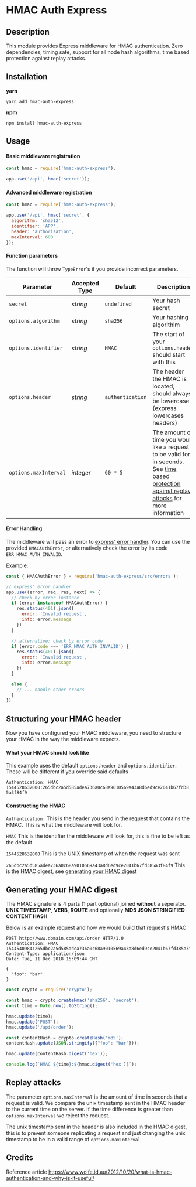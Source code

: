 # HMAC Auth Express

## Description

This module provides Express middleware for HMAC authentication. Zero dependencies, timing safe, support for all node hash algorithms, time based protection against replay attacks.

## Installation

**yarn**

`yarn add hmac-auth-express`

**npm**

`npm install hmac-auth-express`

## Usage

#### Basic middleware registration

```javascript
const hmac = require('hmac-auth-express');

app.use('/api', hmac('secret'));
```

#### Advanced middleware registration

```javascript
const hmac = require('hmac-auth-express');

app.use('/api', hmac('secret', {
  algorithm: 'sha512',
  identifier: 'APP',
  header: 'authorization',
  maxInterval: 600
});
```

#### Function parameters

The function will throw `TypeError`'s if you provide incorrect parameters.

| Parameter  | Accepted Type  | Default  | Description  |
|---|---|---|---|
| `secret`  | *string*  | `undefined`  | Your hash secret  |
| `options.algorithm`  | *string*  | `sha256`  | Your hashing algorithim  |
| `options.identifier`  | *string*  | `HMAC`  | The start of your `options.header` should start with this  |
| `options.header`  | *string*  | `authentication`  | The header the HMAC is located, should always be lowercase (express lowercases headers)  |
| `options.maxInterval`  | *integer*  | `60 * 5`  | The amount of time you would like a request to be valid for, in seconds. See [time based protection against replay attacks](#replay-attacks) for more information  |

#### Error Handling

The middleware will pass an error to [express' error handler](http://expressjs.com/en/guide/error-handling.html#writing-error-handlers). You can use the provided `HMACAuthError`, or alternatively check the error by its code `ERR_HMAC_AUTH_INVALID`.

Example:

```javascript
const { HMACAuthError } = require('hmac-auth-express/src/errors');

// express' error handler
app.use((error, req, res, next) => {
  // check by error instance
  if (error instanceof HMACAuthError) {
    res.status(401).json({
      error: 'Invalid request',
      info: error.message
    })
  }

  // alternative: check by error code
  if (error.code === 'ERR_HMAC_AUTH_INVALID') {
    res.status(401).json({
      error: 'Invalid request',
      info: error.message
    })
  }

  else {
    // ... handle other errors
  }
})
```

## Structuring your HMAC header

Now you have configured your HMAC middleware, you need to structure your HMAC in the way the middleware expects.

#### What your HMAC should look like

This example uses the default `options.header` and `options.identifier`. These will be different if you override said defaults

`Authentication: HMAC 1544528632000:265dbc2a5d585adea736a0c68a9010569a43a8d6ed9ce2041b67fd385a3f84f9`

#### Constructing the HMAC

`Authentication:` This is the header you send in the request that contains the HMAC. This is what the middleware will look for.

`HMAC` This is the identifier the middleware will look for, this is fine to be left as the default

`1544528632000` This is the UNIX timestamp of when the request was sent

`265dbc2a5d585adea736a0c68a9010569a43a8d6ed9ce2041b67fd385a3f84f9` This is the HMAC digest, see [generating your HMAC digest](#generating-your-hmac-digest)

## Generating your HMAC digest

The HMAC signature is 4 parts (1 part optional) joined **without** a seperator. **UNIX TIMESTAMP**, **VERB**, **ROUTE** and optionally **MD5 JSON STRINGIFIED CONTENT HASH**

Below is an example request and how we would build that request's HMAC

```
POST http://www.domain.com/api/order HTTP/1.0
Authentication: HMAC 1544540984:265dbc2a5d585adea736a0c68a9010569a43a8d6ed9ce2041b67fd385a3f84f9
Content-Type: application/json
Date: Tue, 11 Dec 2018 15:09:44 GMT

{
  "foo": "bar"
}
```

```javascript
const crypto = require('crypto');

const hmac = crypto.createHmac('sha256', 'secret');
const time = Date.now().toString();

hmac.update(time);
hmac.update('POST');
hmac.update('/api/order');

const contentHash = crypto.createHash('md5');
contentHash.update(JSON.stringify({"foo": "bar"}));

hmac.update(contentHash.digest('hex'));

console.log(`HMAC ${time}:${hmac.digest('hex')}`);
```

## Replay attacks

The parameter `options.maxInterval` is the amount of time in seconds that a request is valid. We compare the unix timestamp sent in the HMAC header to the current time on the server. If the time difference is greater than `options.maxInterval` we reject the request.

The unix timestamp sent in the header is also included in the HMAC digest, this is to prevent someone replicating a request and just changing the unix timestamp to be in a valid range of `options.maxInterval`

## Credits

Reference article https://www.wolfe.id.au/2012/10/20/what-is-hmac-authentication-and-why-is-it-useful/
